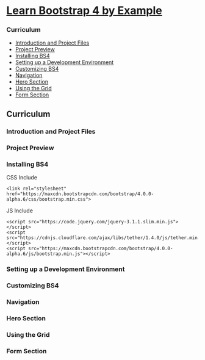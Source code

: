 
[Learn Bootstrap 4 by Example](https://www.udemy.com/learn-bootstrap-4-by-example/learn/v4/content)
======

### Curriculum
  * <a href ="#1">Introduction and Project Files</a>
  * <a href ="#2">Project Preview</a>
  * <a href ="#3">Installing BS4</a>
  * <a href ="#4">Setting up a Development Environment</a>
  * <a href ="#5">Customizing BS4</a>
  * <a href ="#6">Navigation</a>
  * <a href ="#7">Hero Section</a>
  * <a href ="#8">Using the Grid</a>
  * <a href ="#9">Form Section</a>
  
Curriculum
------

### <h3 id="1">Introduction and Project Files</h3>

### <h3 id="2">Project Preview</h3>

### <h3 id="3">Installing BS4</h3>

CSS Include

```
<link rel="stylesheet" href="https://maxcdn.bootstrapcdn.com/bootstrap/4.0.0-alpha.6/css/bootstrap.min.css">
```

JS Include

```
<script src="https://code.jquery.com/jquery-3.1.1.slim.min.js"></script>
<script src="https://cdnjs.cloudflare.com/ajax/libs/tether/1.4.0/js/tether.min.js"></script>
<script src="https://maxcdn.bootstrapcdn.com/bootstrap/4.0.0-alpha.6/js/bootstrap.min.js"></script>
```

### <h3 id="4">Setting up a Development Environment</h3>

### <h3 id="5">Customizing BS4</h3>

### <h3 id="6">Navigation</h3>

### <h3 id="7">Hero Section</h3>

### <h3 id="8">Using the Grid</h3>

### <h3 id="9">Form Section</h3>
  
  

